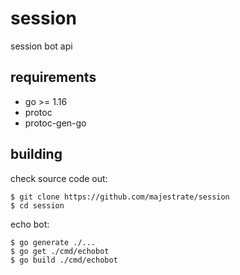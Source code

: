 # session


session bot api

## requirements

* go >= 1.16
* protoc
* protoc-gen-go


## building

check source code out:

    $ git clone https://github.com/majestrate/session
    $ cd session
echo bot:

    $ go generate ./...
    $ go get ./cmd/echobot
    $ go build ./cmd/echobot
